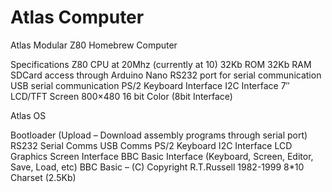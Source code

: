 # Atlas Computer
Atlas Modular Z80 Homebrew Computer

Specifications
Z80 CPU at 20Mhz (currently at 10)
32Kb ROM
32Kb RAM
SDCard access through Arduino Nano
RS232 port for serial communication
USB serial communication
PS/2 Keyboard Interface
I2C Interface
7″ LCD/TFT Screen 800×480 16 bit Color (8bit Interface)

Atlas OS

Bootloader (Upload – Download assembly programs through serial port)
RS232 Serial Comms
USB Comms
PS/2 Keyboard
I2C Interface
LCD Graphics Screen Interface
BBC Basic Interface (Keyboard, Screen, Editor, Save, Load, etc)
BBC Basic – (C) Copyright R.T.Russell 1982-1999
8*10 Charset (2.5Kb)
